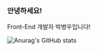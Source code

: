### 안녕하세요!  
Front-End 개발자 박병우입니다!  

![Anurag's GitHub stats](https://github-readme-stats.vercel.app/api?username=bottler3123&show_icons=true&theme=radical)
